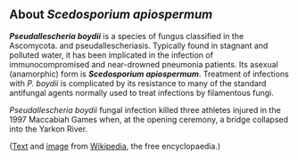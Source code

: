 About *Scedosporium apiospermum* 
--------------------------------



***Pseudallescheria boydii*** is a species of fungus classified in the
Ascomycota. and pseudallescheriasis. Typically found in stagnant and
polluted water, it has been implicated in the infection of
immunocompromised and near-drowned pneumonia patients. Its asexual
(anamorphic) form is ***Scedosporium apiospermum***. Treatment of
infections with *P. boydii* is complicated by its resistance to many of
the standard antifungal agents normally used to treat infections by
filamentous fungi.

*Pseudallescheria boydii* fungal infection killed three athletes injured
in the 1997 Maccabiah Games when, at the opening ceremony, a bridge
collapsed into the Yarkon River.

([Text](https://en.wikipedia.org/wiki/Pseudallescheria_boydii) and
[image](https://commons.wikimedia.org/wiki/File:Pseudallescheria_boydii.jpg)
from [Wikipedia](http://en.wikipedia.org/), the free encyclopaedia.)
